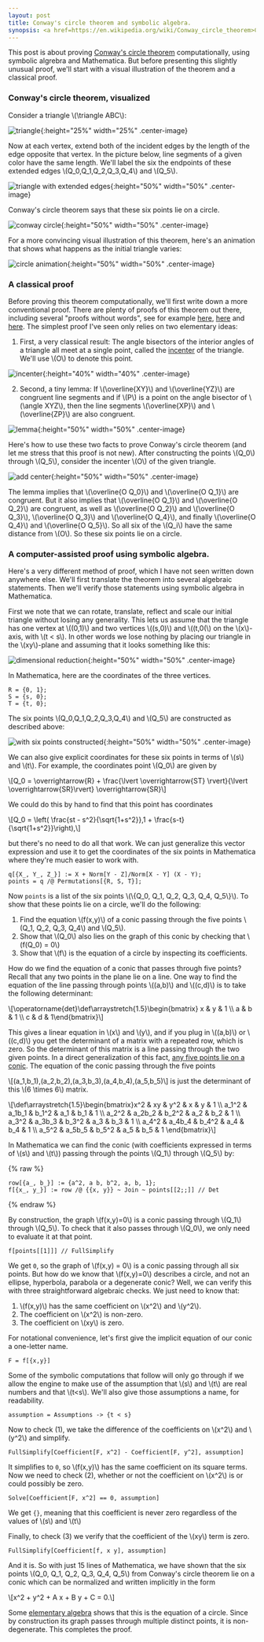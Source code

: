 ```yaml
---
layout: post
title: Conway's circle theorem and symbolic algebra.
synopsis: <a href=https://en.wikipedia.org/wiki/Conway_circle_theorem>Conway's circle theorem</a> is a result in classical geometry. We provide a computer-assisted proof using Mathematica as a term rewriting system for symbolic algebra.
---
```


This post is about proving [Conway's circle theorem](https://en.wikipedia.org/wiki/Conway_circle_theorem) computationally, using symbolic algrebra and Mathematica. But before presenting this slightly unusual proof, we'll start with a visual illustration of the theorem and a classical proof.

### Conway's circle theorem, visualized

Consider a triangle \\(\triangle ABC\\):

![triangle]({{site.url}}/public/conway1.png){:height="25%" width="25%" .center-image}

Now at each vertex, extend both of the incident edges by the length of the edge opposite that vertex. In the picture below, line segments of a given color have the same length. We'll label the six the endpoints of these extended edges \\(Q_0,Q_1,Q_2,Q_3,Q_4\\) and \\(Q_5\\).

![triangle with extended edges]({{site.url}}/public/conway2.png){:height="50%" width="50%" .center-image}

Conway's circle theorem says that these six points lie on a circle.

![conway circle]({{site.url}}/public/conway3.png){:height="50%" width="50%" .center-image}

For a more convincing visual illustration of this theorem, here's an animation that shows what happens as the initial triangle varies:

![circle animation]({{site.url}}/public/conwayanimation.gif){:height="50%" width="50%" .center-image}

### A classical proof

Before proving this theorem computationally, we'll first write down a more conventional proof. There are plenty of proofs of this theorem out there, including several "proofs without words", see for example [here](https://www.cardcolm.org/JHC.html), [here](https://aperiodical.com/2020/05/the-big-lock-down-math-off-match-14/) and [here](https://arxiv.org/ftp/arxiv/papers/2111/2111.01835.pdf). The simplest proof I've seen only relies on two elementary ideas:

1. First, a very classical result: The angle bisectors of the interior angles of a triangle all meet at a single point, called the [incenter](https://en.wikipedia.org/wiki/Incenter) of the triangle. We'll use \\(O\\) to denote this point.

![incenter]({{site.url}}/public/bisectors.png){:height="40%" width="40%" .center-image}

2. Second, a tiny lemma: If \\(\overline{XY}\\) and \\(\overline{YZ}\\) are congruent line segments and if \\(P\\) is a point on the angle bisector of \\(\angle XYZ\\), then the line segments \\(\overline{XP}\\) and \\(\overline{ZP}\\) are also congruent.

![lemma]({{site.url}}/public/lemma.png){:height="50%" width="50%" .center-image}

Here's how to use these two facts to prove Conway's circle theorem (and let me stress that this proof is not new). After constructing the points \\(Q_0\\) through \\(Q_5\\), consider the incenter \\(O\\) of the given triangle.

![add center]({{site.url}}/public/withincenter.png){:height="50%" width="50%" .center-image}

The lemma implies that \\(\overline{O Q_0}\\) and \\(\overline{O Q_1}\\) are congruent. But it also implies that \\(\overline{O Q_1}\\) and \\(\overline{O Q_2}\\) are congruent, as well as \\(\overline{O Q_2}\\) and \\(\overline{O Q_3}\\), \\(\overline{O Q_3}\\) and \\(\overline{O Q_4}\\), and finally \\(\overline{O Q_4}\\) and \\(\overline{O Q_5}\\). So all six of the \\(Q_i\\) have the same distance from \\(O\\). So these six points lie on a circle.

### A computer-assisted proof using symbolic algebra.

Here's a very different method of proof, which I have not seen written down anywhere else. We'll first translate the theorem into several algebraic statements. Then we'll verify those statements using symbolic algebra in Mathematica.

First we note that we can rotate, translate, reflect and scale our initial triangle without losing any generality. This lets us assume that the triangle has one vertex at \\((0,1)\\) and two vertices \\((s,0)\\) and \\((t,0(\\) on the \\(x\\)-axis, with \\(t < s\\). In other words we lose nothing by placing our triangle in the \\(xy\\)-plane and assuming that it looks something like this:

![dimensional reduction]({{site.url}}/public/coordinates.png){:height="50%" width="50%" .center-image}

In Mathematica, here are the coordinates of the three vertices.

```wl
R = {0, 1};
S = {s, 0};
T = {t, 0};
```

The six points \\(Q_0,Q_1,Q_2,Q_3,Q_4\\) and \\(Q_5\\) are constructed as described above:

![with six points constructed]({{site.url}}/public/qcoordinates.png){:height="50%" width="50%" .center-image}

We can also give explicit coordinates for these six points in terms of \\(s\\) and \\(t\\). For example, the coordinates point \\(Q_0\\) are given by

\\[Q_0 = \overrightarrow{R} + \frac{\lvert \overrightarrow{ST} \rvert}{\lvert \overrightarrow{SR}\rvert} \overrightarrow{SR}\\]

We could do this by hand to find that this point has coordinates

\\[Q_0 = \left( \frac{st - s^2}{\sqrt{1+s^2}},1 + \frac{s-t}{\sqrt{1+s^2}}\right),\\]

but there's no need to do all that work. We can just generalize this vector expression and use it to get the coordinates of the six points in Mathematica where they're much easier to work with.

```wl
q[{X_, Y_, Z_}] := X + Norm[Y - Z]/Norm[X - Y] (X - Y);
points = q /@ Permutations[{R, S, T}];
```

Now `points` is a list of the six points \\(\\{Q_0, Q_1, Q_2, Q_3, Q_4, Q_5\\}\\). To show that these points lie on a circle, we'll do the following:

1. Find the equation \\(f(x,y)\\) of a conic passing through the five points \\(Q_1, Q_2, Q_3, Q_4\\) and \\(Q_5\\).
2. Show that \\(Q_0\\) also lies on the graph of this conic by checking that \\(f(Q_0) = 0\\) 
3. Show that \\(f\\) is the equation of a circle by inspecting its coefficients.

How do we find the equation of a conic that passes through five points? Recall that any two points in the plane lie on a line. One way to find the equation of the line passing through points \\((a,b)\\) and \\((c,d)\\) is to take the following determinant:

\\[\operatorname{det}\def\arraystretch{1.5}\begin{bmatrix} x & y & 1 \\\\ a & b & 1 \\\\ c & d & 1\end{bmatrix}\\]

This gives a linear equation in \\(x\\) and \\(y\\), and if you plug in \\((a,b)\\) or \\((c,d)\\) you get the determinant of a matrix with a repeated row, which is zero. So the determinant of this matrix is a line passing through the two given points. In a direct generalization of this fact, [any five points lie on a conic](https://en.wikipedia.org/wiki/Five_points_determine_a_conic). The equation of the conic passing through the five points

\\[(a_1,b_1),(a_2,b_2),(a_3,b_3),(a_4,b_4),(a_5,b_5)\\] is just the determinant of this \\(6 \times 6\\) matrix.

\\[\def\arraystretch{1.5}\begin{bmatrix}x^2 & xy & y^2 & x & y & 1 \\\\ a_1^2 & a_1b_1 & b_1^2 & a_1 & b_1 & 1 \\\\ a_2^2 & a_2b_2 & b_2^2 & a_2 & b_2 & 1 \\\\ a_3^2 & a_3b_3 & b_3^2 & a_3 & b_3 & 1 \\\\ a_4^2 & a_4b_4 & b_4^2 & a_4 & b_4 & 1 \\\\ a_5^2 & a_5b_5 & b_5^2 & a_5 & b_5 & 1 \end{bmatrix}\\]
		      
In Mathematica we can find the conic (with coefficients expressed in terms of \\(s\\) and \\(t\\)) passing through the points \\(Q_1\\) through \\(Q_5\\) by:

{% raw %}
```wl
row[{a_, b_}] := {a^2, a b, b^2, a, b, 1};
f[{x_, y_}] := row /@ {{x, y}} ~ Join ~ points[[2;;]] // Det
```
{% endraw %}

By construction, the graph \\(f(x,y)=0\\) is a conic passing through \\(Q_1\\) through \\(Q_5\\). To check that it also passes through \\(Q_0\\), we only need to evaluate it at that point.

```wl
f[points[[1]]] // FullSimplify
```

We get `0`, so the graph of \\(f(x,y) = 0\\) is a conic passing through all six points. But how do we know that \\(f(x,y)=0\\) describes a circle, and not an ellipse, hyperbola, parabola or a degenerate conic? Well, we can verify this with three straightforward algebraic checks. We just need to know that:

1. \\(f(x,y)\\) has the same coefficient on \\(x^2\\) and \\(y^2\\).
2. The coefficient on \\(x^2\\) is non-zero.
3. The coefficient on \\(xy\\) is zero.

For notational convenience, let's first give the implicit equation of our conic a one-letter name.

```wl
F = f[{x,y}]
```

Some of the symbolic computations that follow will only go through if we allow the engine to make use of the assumption that \\(s\\) and \\(t\\) are real numbers and that \\(t<s\\). We'll also give those assumptions a name, for readability.

```wl
assumption = Assumptions -> {t < s}
```

Now to check (1), we take the difference of the coefficients on \\(x^2\\) and \\(y^2\\) and simplify.

```wl
FullSimplify[Coefficient[F, x^2] - Coefficient[F, y^2], assumption]
```

It simplifies to `0`, so \\(f(x,y)\\) has the same coefficient on its square terms. Now we need to check (2), whether or not the coefficient on \\(x^2\\) is or could possibly be zero.

```wl
Solve[Coefficient[F, x^2] == 0, assumption]
```

We get `{}`, meaning that this coefficient is never zero regardless of the values of \\(s\\) and \\(t\\)

Finally, to check (3) we verify that the coefficient of the \\(xy\\) term is zero.

```wl
FullSimplify[Coefficient[f, x y], assumption]
```

And it is. So with just 15 lines of Mathematica, we have shown that the six points \\(Q_0, Q_1, Q_2, Q_3, Q_4, Q_5\\) from Conway's circle theorem lie on a conic which can be normalized and written implicitly in the form

\\[x^2 + y^2 + A x + B y + C = 0.\\]

Some [elementary algebra](https://en.wikipedia.org/wiki/Completing_the_square) shows that this is the equation of a circle. Since by construction its graph passes through multiple distinct points, it is non-degenerate. This completes the proof.